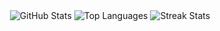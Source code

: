 <div align="center">
  <img src="https://github-readme-stats.vercel.app/api?username=indu-304&show_icons=true" alt="GitHub Stats">
  <img src="https://github-readme-stats.vercel.app/api/top-langs/?username=indu-304&layout=compact" alt="Top Languages">
  <img src="https://github-readme-streak-stats.herokuapp.com/?user=indu-304" alt="Streak Stats">
</div>
